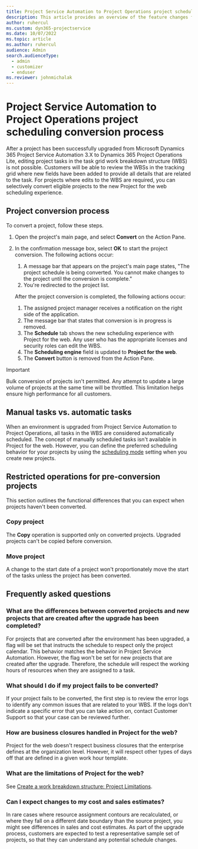 ```yaml
---
title: Project Service Automation to Project Operations project scheduling conversion process
description: This article provides an overview of the feature changes for Microsoft Dynamics 365 Project Service Automation to Dynamics 365 Project Operations.
author: ruhercul
ms.custom: dyn365-projectservice
ms.date: 10/07/2022
ms.topic: article
ms.author: ruhercul
audience: Admin
search.audienceType: 
  - admin
  - customizer
  - enduser
ms.reviewer: johnmichalak
---
```


# Project Service Automation to Project Operations project scheduling conversion process

After a project has been successfully upgraded from Microsoft Dynamics 365 Project Service Automation 3.X to Dynamics 365 Project Operations Lite, editing project tasks in the task grid work breakdown structure (WBS) is not possible. Customers will be able to review the WBSs in the tracking grid where new fields have been added to provide all details that are related to the task. For projects where edits to the WBS are required, you can selectively convert eligible projects to the new Project for the web scheduling experience.

## Project conversion process

To convert a project, follow these steps.

1. Open the project's main page, and select **Convert** on the Action Pane.
1. In the confirmation message box, select **OK** to start the project conversion. The following actions occur:

    1. A message bar that appears on the project's main page states, "The project schedule is being converted. You cannot make changes to the project until the conversion is complete."
    1. You're redirected to the project list.

    After the project conversion is completed, the following actions occur:

    1. The assigned project manager receives a notification on the right side of the application.
    1. The message bar that states that conversion is in progress is removed.
    1. The **Schedule** tab shows the new scheduling experience with Project for the web. Any user who has the appropriate licenses and security roles can edit the WBS.
    1. The **Scheduling engine** field is updated to **Project for the web**.
    1. The **Convert** button is removed from the Action Pane.

> [!IMPORTANT]
> Bulk conversion of projects isn't permitted. Any attempt to update a large volume of projects at the same time will be throttled. This limitation helps ensure high performance for all customers.

## Manual tasks vs. automatic tasks

When an environment is upgraded from Project Service Automation to Project Operations, all tasks in the WBS are considered automatically scheduled. The concept of manually scheduled tasks isn't available in Project for the web. However, you can define the preferred scheduling behavior for your projects by using the [scheduling mode](../project-management/scheduling-modes.md) setting when you create new projects.

## Restricted operations for pre-conversion projects

This section outlines the functional differences that you can expect when projects haven't been converted.

### Copy project

The **Copy** operation is supported only on converted projects. Upgraded projects can't be copied before conversion.

### Move project

A change to the start date of a project won't proportionately move the start of the tasks unless the project has been converted.

## Frequently asked questions

### What are the differences between converted projects and new projects that are created after the upgrade has been completed?

For projects that are converted after the environment has been upgraded, a flag will be set that instructs the schedule to respect only the project calendar. This behavior matches the behavior in Project Service Automation. However, the flag won't be set for new projects that are created after the upgrade. Therefore, the schedule will respect the working hours of resources when they are assigned to a task.

### What should I do if my project fails to be converted?

If your project fails to be converted, the first step is to review the error logs to identify any common issues that are related to your WBS. If the logs don't indicate a specific error that you can take action on, contact Customer Support so that your case can be reviewed further.

### How are business closures handled in Project for the web?

Project for the web doesn't respect business closures that the enterprise defines at the organization level. However, it will respect other types of days off that are defined in a given work hour template.

### What are the limitations of Project for the web?

See [Create a work breakdown structure: Project Limitations](/project-management/create-wbs.md#project-limitations).

### Can I expect changes to my cost and sales estimates?

In rare cases where resource assignment contours are recalculated, or where they fall on a different date boundary than the source project, you might see differences in sales and cost estimates. As part of the upgrade process, customers are expected to test a representative sample set of projects, so that they can understand any potential schedule changes.
